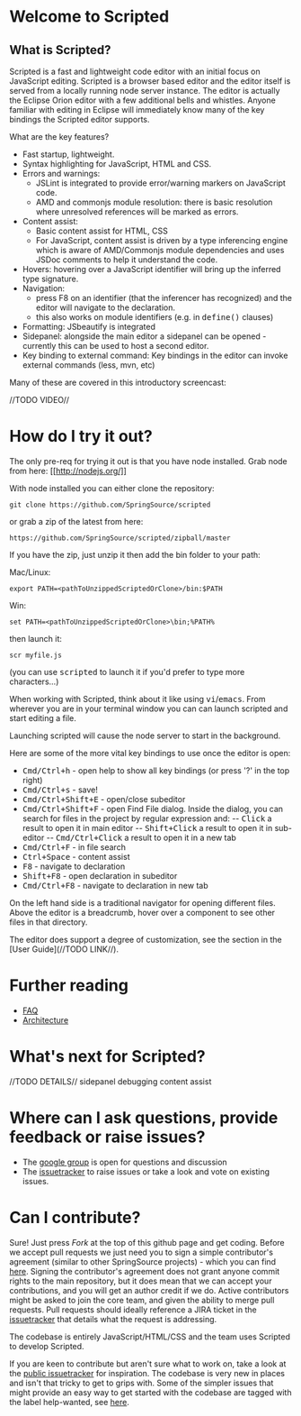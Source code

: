 # Welcome to Scripted

## What is Scripted?

Scripted is a fast and lightweight code editor with an initial focus on JavaScript editing.  Scripted is a browser based editor
and the editor itself is served from a locally running node server instance.  The editor is actually the Eclipse Orion editor with
a few additional bells and whistles. Anyone familiar with editing in Eclipse will immediately know many of the key bindings
the Scripted editor supports.

What are the key features?

- Fast startup, lightweight.
- Syntax highlighting for JavaScript, HTML and CSS.
- Errors and warnings: 
	- JSLint is integrated to provide error/warning markers on JavaScript code.
	- AMD and commonjs module resolution: there is basic resolution where unresolved references will be marked as errors.
- Content assist:
	- Basic content assist for HTML, CSS
	- For JavaScript, content assist is driven by a type inferencing engine which is aware of AMD/Commonjs module 
dependencies and uses JSDoc comments to help it understand the code.
- Hovers: hovering over a JavaScript identifier will bring up the inferred type signature.
- Navigation: 
	- press F8 on an identifier (that the inferencer has recognized) and the editor will navigate to the declaration.
	- this also works on module identifiers (e.g. in <tt>define()</tt> clauses)
- Formatting: JSbeautify is integrated
- Sidepanel: alongside the main editor a sidepanel can be opened - currently this can be used to host a second editor.
- Key binding to external command: Key bindings in the editor can invoke external commands (less, mvn, etc)

Many of these are covered in this introductory screencast:

//TODO VIDEO//

# How do I try it out?

The only pre-req for trying it out is that you have node installed. Grab node from here: [[http://nodejs.org/]]

With node installed you can either clone the repository:

	git clone https://github.com/SpringSource/scripted

or grab a zip of the latest from here:

	https://github.com/SpringSource/scripted/zipball/master

If you have the zip, just unzip it then add the bin folder to your path:

Mac/Linux:

	export PATH=<pathToUnzippedScriptedOrClone>/bin:$PATH

Win:

	set PATH=<pathToUnzippedScriptedOrClone>\bin;%PATH%

then launch it:

	scr myfile.js

(you can use <tt>scripted</tt> to launch it if you'd prefer to type more characters...)

When working with Scripted, think about it like using <tt>vi</tt>/<tt>emacs</tt>. From wherever you are in your terminal window you can
can launch scripted and start editing a file.

Launching scripted will cause the node server to start in the background.

Here are some of the more vital key bindings to use once the editor is open:

- <tt>Cmd/Ctrl+h</tt> - open help to show all key bindings (or press '?' in the top right)
- <tt>Cmd/Ctrl+s</tt> - save!
- <tt>Cmd/Ctrl+Shift+E</tt> - open/close subeditor
- <tt>Cmd/Ctrl+Shift+F</tt> - open Find File dialog. Inside the dialog, you can search for files in the project by regular expression and:
-- <tt>Click</tt> a result to open it in main editor
-- <tt>Shift+Click</tt> a result to open it in sub-editor
-- <tt>Cmd/Ctrl+Click</tt> a result to open it in a new tab
- <tt>Cmd/Ctrl+F</tt> - in file search
- <tt>Ctrl+Space</tt> - content assist
- <tt>F8</tt> - navigate to declaration
- <tt>Shift+F8</tt> - open declaration in subeditor
- <tt>Cmd/Ctrl+F8</tt> - navigate to declaration in new tab

On the left hand side is a traditional navigator for opening different files. Above the editor is a breadcrumb, hover over a component to see other files in that directory.

The editor does support a degree of customization, see the section in the [User Guide](//TODO LINK//).

# Further reading

- [FAQ](https://github.com/SpringSource/scripted/wiki/FAQ)
- [Architecture](https://github.com/SpringSource/scripted/wiki/Architecture)

# What's next for Scripted?

//TODO DETAILS//
sidepanel
debugging
content assist


# Where can I ask questions, provide feedback or raise issues?

- The [google group](https://groups.google.com/forum/#!forum/scripted-editor) is open for questions and discussion
- The [issuetracker](https://issuetracker.springsource.com/browse/scripted) to raise issues or take a look and vote on existing issues.

# Can I contribute?

Sure! Just press *Fork* at the top of this github page and get coding. Before we accept pull requests we just need you to sign a simple contributor's
agreement (similar to other SpringSource projects) - which you can find [here](https://support.springsource.com/spring_committer_signup). Signing the contributor's agreement does not grant anyone commit rights to the main repository, but it does mean that we can accept your contributions, and you will get an author credit if we do. Active contributors might be asked to join the core team, and given the ability to merge pull requests.
Pull requests should ideally reference a JIRA ticket in the [issuetracker](https://issuetracker.springsource.com/browse/SCRIPTED) that details what the request is addressing.

The codebase is entirely JavaScript/HTML/CSS and the team uses Scripted to develop Scripted.

If you are keen to contribute but aren't sure what to work on, take a look at the [public issuetracker](https://issuetracker.springsource.com/browse/SCRIPTED) for inspiration.
The codebase is very new in places and isn't that tricky to get to grips with. Some of the simpler issues that might provide an easy way to get started with the codebase are tagged with the label help-wanted, see [here](https://issuetracker.springsource.com/secure/IssueNavigator.jspa?reset=true&jqlQuery=project+%3D+SCRIPTED+AND+labels+%3D+help-wanted+AND+status+in+%28Open%2C+%22In+Progress%22%2C+Reopened%29+ORDER+BY+key+ASC%2C+priority+DESC).
